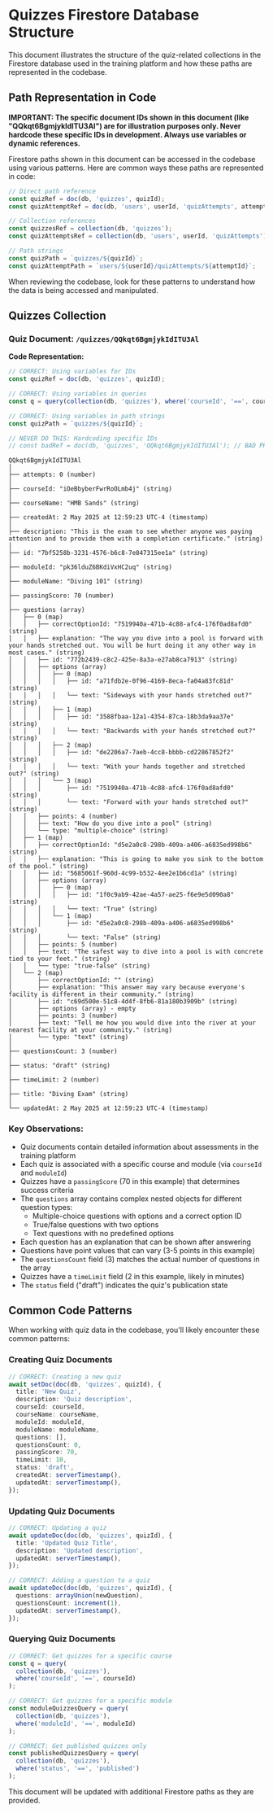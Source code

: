 # Quizzes Firestore Database Structure

This document illustrates the structure of the quiz-related collections in the Firestore database used in the training platform and how these paths are represented in the codebase.

## Path Representation in Code

**IMPORTANT: The specific document IDs shown in this document (like "QQkqt6BgmjykIdITU3Al") are for illustration purposes only. Never hardcode these specific IDs in development. Always use variables or dynamic references.**

Firestore paths shown in this document can be accessed in the codebase using various patterns. Here are common ways these paths are represented in code:

```typescript
// Direct path reference
const quizRef = doc(db, 'quizzes', quizId);
const quizAttemptRef = doc(db, 'users', userId, 'quizAttempts', attemptId);

// Collection references
const quizzesRef = collection(db, 'quizzes');
const quizAttemptsRef = collection(db, 'users', userId, 'quizAttempts');

// Path strings
const quizPath = `quizzes/${quizId}`;
const quizAttemptPath = `users/${userId}/quizAttempts/${attemptId}`;
```

When reviewing the codebase, look for these patterns to understand how the data is being accessed and manipulated.

## Quizzes Collection

### Quiz Document: `/quizzes/QQkqt6BgmjykIdITU3Al`

**Code Representation:**
```typescript
// CORRECT: Using variables for IDs
const quizRef = doc(db, 'quizzes', quizId);

// CORRECT: Using variables in queries
const q = query(collection(db, 'quizzes'), where('courseId', '==', courseId));

// CORRECT: Using variables in path strings
const quizPath = `quizzes/${quizId}`;

// NEVER DO THIS: Hardcoding specific IDs
// const badRef = doc(db, 'quizzes', 'QQkqt6BgmjykIdITU3Al'); // BAD PRACTICE
```

```
QQkqt6BgmjykIdITU3Al
│
├── attempts: 0 (number)
│
├── courseId: "iOeBbyberFwrRoOLmb4j" (string)
│
├── courseName: "HMB Sands" (string)
│
├── createdAt: 2 May 2025 at 12:59:23 UTC-4 (timestamp)
│
├── description: "This is the exam to see whether anyone was paying attention and to provide them with a completion certificate." (string)
│
├── id: "7bf5258b-3231-4576-b6c8-7e847315ee1a" (string)
│
├── moduleId: "pk36lduZ6BKdiVxHC2uq" (string)
│
├── moduleName: "Diving 101" (string)
│
├── passingScore: 70 (number)
│
├── questions (array)
│   ├── 0 (map)
│   │   ├── correctOptionId: "7519940a-471b-4c88-afc4-176f0ad8afd0" (string)
│   │   ├── explanation: "The way you dive into a pool is forward with your hands stretched out. You will be hurt doing it any other way in most cases." (string)
│   │   ├── id: "772b2439-c8c2-425e-8a3a-e27ab8ca7913" (string)
│   │   ├── options (array)
│   │   │   ├── 0 (map)
│   │   │   │   ├── id: "a71fdb2e-0f96-4169-8eca-fa04a83fc81d" (string)
│   │   │   │   └── text: "Sideways with your hands stretched out?" (string)
│   │   │   ├── 1 (map)
│   │   │   │   ├── id: "3588fbaa-12a1-4354-87ca-18b3da9aa37e" (string)
│   │   │   │   └── text: "Backwards with your hands stretched out?" (string)
│   │   │   ├── 2 (map)
│   │   │   │   ├── id: "de2206a7-7aeb-4cc8-bbbb-cd22867852f2" (string)
│   │   │   │   └── text: "With your hands together and stretched out?" (string)
│   │   │   └── 3 (map)
│   │   │       ├── id: "7519940a-471b-4c88-afc4-176f0ad8afd0" (string)
│   │   │       └── text: "Forward with your hands stretched out?" (string)
│   │   ├── points: 4 (number)
│   │   ├── text: "How do you dive into a pool" (string)
│   │   └── type: "multiple-choice" (string)
│   ├── 1 (map)
│   │   ├── correctOptionId: "d5e2a0c8-298b-409a-a406-a6835ed998b6" (string)
│   │   ├── explanation: "This is going to make you sink to the bottom of the pool." (string)
│   │   ├── id: "5685061f-960d-4c99-b532-4ee2e1b6cd1a" (string)
│   │   ├── options (array)
│   │   │   ├── 0 (map)
│   │   │   │   ├── id: "1f0c9ab9-42ae-4a57-ae25-f6e9e5d090a8" (string)
│   │   │   │   └── text: "True" (string)
│   │   │   └── 1 (map)
│   │   │       ├── id: "d5e2a0c8-298b-409a-a406-a6835ed998b6" (string)
│   │   │       └── text: "False" (string)
│   │   ├── points: 5 (number)
│   │   ├── text: "The safest way to dive into a pool is with concrete tied to your feet." (string)
│   │   └── type: "true-false" (string)
│   └── 2 (map)
│       ├── correctOptionId: "" (string)
│       ├── explanation: "This answer may vary because everyone's facility is different in their community." (string)
│       ├── id: "c69d500e-51c8-4d4f-8fb6-81a180b3909b" (string)
│       ├── options (array) - empty
│       ├── points: 3 (number)
│       ├── text: "Tell me how you would dive into the river at your nearest facility at your community." (string)
│       └── type: "text" (string)
│
├── questionsCount: 3 (number)
│
├── status: "draft" (string)
│
├── timeLimit: 2 (number)
│
├── title: "Diving Exam" (string)
│
└── updatedAt: 2 May 2025 at 12:59:23 UTC-4 (timestamp)
```

### Key Observations:
- Quiz documents contain detailed information about assessments in the training platform
- Each quiz is associated with a specific course and module (via `courseId` and `moduleId`)
- Quizzes have a `passingScore` (70 in this example) that determines success criteria
- The `questions` array contains complex nested objects for different question types:
  - Multiple-choice questions with options and a correct option ID
  - True/false questions with two options
  - Text questions with no predefined options
- Each question has an explanation that can be shown after answering
- Questions have point values that can vary (3-5 points in this example)
- The `questionsCount` field (3) matches the actual number of questions in the array
- Quizzes have a `timeLimit` field (2 in this example, likely in minutes)
- The `status` field ("draft") indicates the quiz's publication state

## Common Code Patterns

When working with quiz data in the codebase, you'll likely encounter these common patterns:

### Creating Quiz Documents
```typescript
// CORRECT: Creating a new quiz
await setDoc(doc(db, 'quizzes', quizId), {
  title: 'New Quiz',
  description: 'Quiz description',
  courseId: courseId,
  courseName: courseName,
  moduleId: moduleId,
  moduleName: moduleName,
  questions: [],
  questionsCount: 0,
  passingScore: 70,
  timeLimit: 10,
  status: 'draft',
  createdAt: serverTimestamp(),
  updatedAt: serverTimestamp(),
});
```

### Updating Quiz Documents
```typescript
// CORRECT: Updating a quiz
await updateDoc(doc(db, 'quizzes', quizId), {
  title: 'Updated Quiz Title',
  description: 'Updated description',
  updatedAt: serverTimestamp(),
});

// CORRECT: Adding a question to a quiz
await updateDoc(doc(db, 'quizzes', quizId), {
  questions: arrayUnion(newQuestion),
  questionsCount: increment(1),
  updatedAt: serverTimestamp(),
});
```

### Querying Quiz Documents
```typescript
// CORRECT: Get quizzes for a specific course
const q = query(
  collection(db, 'quizzes'),
  where('courseId', '==', courseId)
);

// CORRECT: Get quizzes for a specific module
const moduleQuizzesQuery = query(
  collection(db, 'quizzes'),
  where('moduleId', '==', moduleId)
);

// CORRECT: Get published quizzes only
const publishedQuizzesQuery = query(
  collection(db, 'quizzes'),
  where('status', '==', 'published')
);
```

This document will be updated with additional Firestore paths as they are provided.
